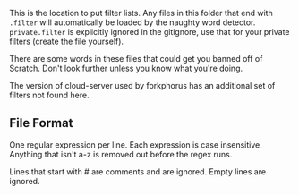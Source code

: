 This is the location to put filter lists. Any files in this folder that end with `.filter` will automatically be loaded by the naughty word detector. `private.filter` is explicitly ignored in the gitignore, use that for your private filters (create the file yourself).

There are some words in these files that could get you banned off of Scratch. Don't look further unless you know what you're doing.

The version of cloud-server used by forkphorus has an additional set of filters not found here.

## File Format

One regular expression per line. Each expression is case insensitive. Anything that isn't a-z is removed out before the regex runs.

Lines that start with # are comments and are ignored. Empty lines are ignored.
